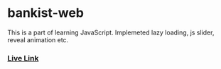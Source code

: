 # bankist-web
This is a part of learning JavaScript. Implemeted lazy loading, js slider, reveal animation etc.

<h3><a href="https://hr-bank-app.netlify.app/">Live Link</a></h3>
